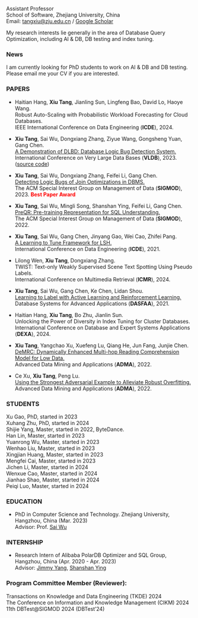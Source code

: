 Assistant Professor  
School of Software, Zhejiang University, China   
Email: tangxiu@zju.edu.cn / [Google Scholar](https://scholar.google.com/citations?hl=zh-CN&user=INkJByIAAAAJ)  

My research interests lie generally in the area of Database Query Optimization, including AI & DB, DB testing and index tuning.  

### News
I am currently looking for PhD students to work on AI & DB and DB testing. Please email me your CV if you are interested.

### PAPERS

- Haitian Hang, **Xiu Tang**, Jianling Sun, Lingfeng Bao, David Lo, Haoye Wang.    
  Robust Auto-Scaling with Probabilistic Workload Forecasting for Cloud Databases.  
  IEEE International Conference on Data Engineering (**ICDE**), 2024.  

- **Xiu Tang**, Sai Wu, Dongxiang Zhang, Ziyue Wang, Gongsheng Yuan, Gang Chen.  
  [A Demonstration of DLBD: Database Logic Bug Detection System.](https://www.vldb.org/pvldb/vol16/p3914-wu.pdf)  
  International Conference on Very Large Data Bases (**VLDB**), 2023. ([source code](https://github.com/xiutangzju/dlbd))    

- **Xiu Tang**, Sai Wu, Dongxiang Zhang, Feifei Li, Gang Chen.  
  [Detecting Logic Bugs of Join Optimizations in DBMS.](https://dl.acm.org/doi/10.1145/3588909)   
  The ACM Special Interest Group on Management of Data (**SIGMOD**), 2023. <font color=red><b> Best Paper Award </b></font>  

- **Xiu Tang**, Sai Wu, Mingli Song, Shanshan Ying, Feifei Li, Gang Chen.  
  [PreQR: Pre-training Representation for SQL Understanding.](https://dl.acm.org/doi/10.1145/3514221.3517878)  
  The ACM Special Interest Group on Management of Data (**SIGMOD**), 2022.  
  
- **Xiu Tang**, Sai Wu, Gang Chen, Jinyang Gao, Wei Cao, Zhifei Pang.  
  [A Learning to Tune Framework for LSH.](https://ieeexplore.ieee.org/document/9458776)  
  International Conference on Data Engineering (**ICDE**), 2021.  

- Lilong Wen, **Xiu Tang**, Dongxiang Zhang.  
  TWIST: Text-only Weakly Supervised Scene Text Spotting Using Pseudo Labels.  
  International Conference on Multimedia Retrieval (**ICMR**), 2024.   
  
- **Xiu Tang**, Sai Wu, Gang Chen, Ke Chen, Lidan Shou.  
  [Learning to Label with Active Learning and Reinforcement Learning.](https://link.springer.com/chapter/10.1007/978-3-030-73197-7_36)  
  Database Systems for Advanced Applications (**DASFAA**), 2021.  
  
- Haitian Hang, **Xiu Tang**, Bo Zhu, Jianlin Sun.  
  Unlocking the Power of Diversity in Index Tuning for Cluster Databases.   
  International Conference on Database and Expert Systems Applications (**DEXA**), 2024.  
  
- **Xiu Tang**, Yangchao Xu, Xuefeng Lu, Qiang He, Jun Fang, Junjie Chen.  
  [DeMRC: Dynamically Enhanced Multi-hop Reading Comprehension Model for Low Data.](https://link.springer.com/chapter/10.1007/978-3-031-22137-8_4)  
  Advanced Data Mining and Applications (**ADMA**), 2022.    
  
- Ce Xu, **Xiu Tang**, Peng Lu.    
  [Using the Strongest Adversarial Example to Alleviate Robust Overfitting.](https://link.springer.com/chapter/10.1007/978-3-031-22137-8_27)  
  Advanced Data Mining and Applications (**ADMA**), 2022.

### STUDENTS
Xu Gao, PhD, started in 2023  
Xuhang Zhu, PhD, started in 2024  
Shijie Yang, Master, started in 2022, ByteDance.      
Han Lin, Master, started in 2023  
Yuanrong Wu, Master, started in 2023  
Wenhao Liu, Master, started in 2023  
Xingjian Huang, Master, started in 2023  
Mengfei Cai, Master, started in 2023  
Jichen Li, Master, started in 2024  
Wenxue Cao, Master, started in 2024  
Jianhao Shao, Master, started in 2024  
Peiqi Luo,  Master, started in 2024  

### EDUCATION

- PhD in Computer Science and Technology. Zhejiang University, Hangzhou, China (Mar. 2023)  
  Advisor: Prof. [Sai Wu](https://scholar.google.com/citations?hl=zh-CN&user=RMaqDKAAAAAJ)
  
### INTERNSHIP
- Research Intern of Alibaba PolarDB Optimizer and SQL Group, Hangzhou, China (Apr. 2020 - Apr. 2023)   
  Advisor: [Jimmy Yang](https://dblp.uni-trier.de/pid/295/3640.html), [Shanshan Ying](https://dblp.org/pid/80/9726.html)
   
### Program Committee Member (Reviewer): 
Transactions on Knowledge and Data Engineering (TKDE) 2024    
The Conference on Information and Knowledge Management (CIKM) 2024  
11th DBTest@SIGMOD 2024 (DBTest’24)   

